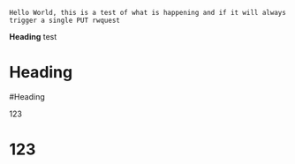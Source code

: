 ```
Hello World, this is a test of what is happening and if it will always trigger a single PUT rwquest
```

**Heading** test

# Heading

#Heading 

123

# 123